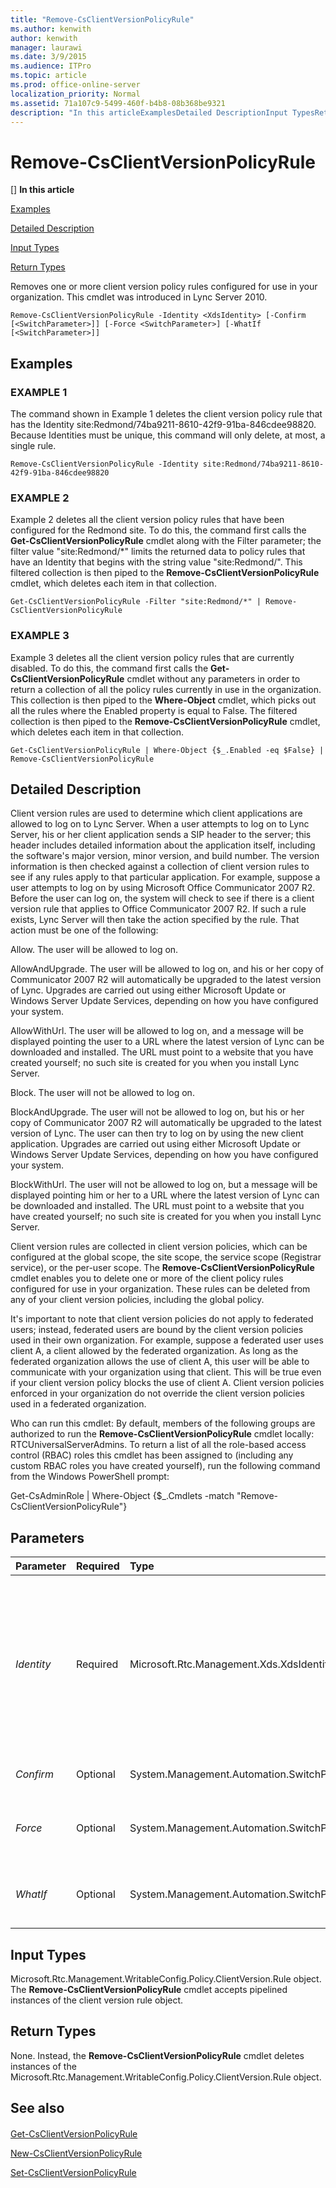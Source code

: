 ```yaml
---
title: "Remove-CsClientVersionPolicyRule"
ms.author: kenwith
author: kenwith
manager: laurawi
ms.date: 3/9/2015
ms.audience: ITPro
ms.topic: article
ms.prod: office-online-server
localization_priority: Normal
ms.assetid: 71a107c9-5499-460f-b4b8-08b368be9321
description: "In this articleExamplesDetailed DescriptionInput TypesReturn Types"
---
```


# Remove-CsClientVersionPolicyRule
[]
 **In this article**
  
[Examples](#sectionSection0)
  
[Detailed Description](#sectionSection1)
  
[Input Types](#sectionSection2)
  
[Return Types](#sectionSection3)
  
Removes one or more client version policy rules configured for use in your organization. This cmdlet was introduced in Lync Server 2010.
  
```
Remove-CsClientVersionPolicyRule -Identity <XdsIdentity> [-Confirm [<SwitchParameter>]] [-Force <SwitchParameter>] [-WhatIf [<SwitchParameter>]]

```

## Examples
<a name="sectionSection0"> </a>

### EXAMPLE 1

The command shown in Example 1 deletes the client version policy rule that has the Identity site:Redmond/74ba9211-8610-42f9-91ba-846cdee98820. Because Identities must be unique, this command will only delete, at most, a single rule.
  
```
Remove-CsClientVersionPolicyRule -Identity site:Redmond/74ba9211-8610-42f9-91ba-846cdee98820
```

### EXAMPLE 2

Example 2 deletes all the client version policy rules that have been configured for the Redmond site. To do this, the command first calls the **Get-CsClientVersionPolicyRule** cmdlet along with the Filter parameter; the filter value "site:Redmond/*" limits the returned data to policy rules that have an Identity that begins with the string value "site:Redmond/". This filtered collection is then piped to the **Remove-CsClientVersionPolicyRule** cmdlet, which deletes each item in that collection. 
  
```
Get-CsClientVersionPolicyRule -Filter "site:Redmond/*" | Remove-CsClientVersionPolicyRule
```

### EXAMPLE 3

Example 3 deletes all the client version policy rules that are currently disabled. To do this, the command first calls the **Get-CsClientVersionPolicyRule** cmdlet without any parameters in order to return a collection of all the policy rules currently in use in the organization. This collection is then piped to the **Where-Object** cmdlet, which picks out all the rules where the Enabled property is equal to False. The filtered collection is then piped to the **Remove-CsClientVersionPolicyRule** cmdlet, which deletes each item in that collection. 
  
```
Get-CsClientVersionPolicyRule | Where-Object {$_.Enabled -eq $False} | Remove-CsClientVersionPolicyRule
```

## Detailed Description
<a name="sectionSection1"> </a>

Client version rules are used to determine which client applications are allowed to log on to Lync Server. When a user attempts to log on to Lync Server, his or her client application sends a SIP header to the server; this header includes detailed information about the application itself, including the software's major version, minor version, and build number. The version information is then checked against a collection of client version rules to see if any rules apply to that particular application. For example, suppose a user attempts to log on by using Microsoft Office Communicator 2007 R2. Before the user can log on, the system will check to see if there is a client version rule that applies to Office Communicator 2007 R2. If such a rule exists, Lync Server will then take the action specified by the rule. That action must be one of the following: 
  
Allow. The user will be allowed to log on.
  
AllowAndUpgrade. The user will be allowed to log on, and his or her copy of Communicator 2007 R2 will automatically be upgraded to the latest version of Lync. Upgrades are carried out using either Microsoft Update or Windows Server Update Services, depending on how you have configured your system.
  
AllowWithUrl. The user will be allowed to log on, and a message will be displayed pointing the user to a URL where the latest version of Lync can be downloaded and installed. The URL must point to a website that you have created yourself; no such site is created for you when you install Lync Server.
  
Block. The user will not be allowed to log on.
  
BlockAndUpgrade. The user will not be allowed to log on, but his or her copy of Communicator 2007 R2 will automatically be upgraded to the latest version of Lync. The user can then try to log on by using the new client application. Upgrades are carried out using either Microsoft Update or Windows Server Update Services, depending on how you have configured your system.
  
BlockWithUrl. The user will not be allowed to log on, but a message will be displayed pointing him or her to a URL where the latest version of Lync can be downloaded and installed. The URL must point to a website that you have created yourself; no such site is created for you when you install Lync Server.
  
Client version rules are collected in client version policies, which can be configured at the global scope, the site scope, the service scope (Registrar service), or the per-user scope. The **Remove-CsClientVersionPolicyRule** cmdlet enables you to delete one or more of the client policy rules configured for use in your organization. These rules can be deleted from any of your client version policies, including the global policy. 
  
It's important to note that client version policies do not apply to federated users; instead, federated users are bound by the client version policies used in their own organization. For example, suppose a federated user uses client A, a client allowed by the federated organization. As long as the federated organization allows the use of client A, this user will be able to communicate with your organization using that client. This will be true even if your client version policy blocks the use of client A. Client version policies enforced in your organization do not override the client version policies used in a federated organization.
  
Who can run this cmdlet: By default, members of the following groups are authorized to run the **Remove-CsClientVersionPolicyRule** cmdlet locally: RTCUniversalServerAdmins. To return a list of all the role-based access control (RBAC) roles this cmdlet has been assigned to (including any custom RBAC roles you have created yourself), run the following command from the Windows PowerShell prompt: 
  
Get-CsAdminRole | Where-Object {$_.Cmdlets -match "Remove-CsClientVersionPolicyRule"}
  
## Parameters
<a name="sectionSection1"> </a>

|**Parameter**|**Required**|**Type**|**Description**|
|:-----|:-----|:-----|:-----|
| _Identity_ <br/> |Required  <br/> |Microsoft.Rtc.Management.Xds.XdsIdentity  <br/> |Unique identifier for the client version policy rule to be removed. The Identity of a client version rule consists of the scope where the rule has been configured plus a globally unique identifier (GUID). That means that a rule will have an Identity similar to this: site:Redmond/1987d3c2-4544-489d-bbe3-59f79f530a83.  <br/> |
| _Confirm_ <br/> |Optional  <br/> |System.Management.Automation.SwitchParameter  <br/> |Prompts you for confirmation before executing the command.  <br/> |
| _Force_ <br/> |Optional  <br/> |System.Management.Automation.SwitchParameter  <br/> |Suppresses the display of any non-fatal error message that might occur when running the command.  <br/> |
| _WhatIf_ <br/> |Optional  <br/> |System.Management.Automation.SwitchParameter  <br/> |Describes what would happen if you executed the command without actually executing the command.  <br/> |
   
## Input Types
<a name="sectionSection2"> </a>

Microsoft.Rtc.Management.WritableConfig.Policy.ClientVersion.Rule object. The **Remove-CsClientVersionPolicyRule** cmdlet accepts pipelined instances of the client version rule object. 
  
## Return Types
<a name="sectionSection3"> </a>

None. Instead, the **Remove-CsClientVersionPolicyRule** cmdlet deletes instances of the Microsoft.Rtc.Management.WritableConfig.Policy.ClientVersion.Rule object. 
  
## See also
<a name="sectionSection3"> </a>

#### 

[Get-CsClientVersionPolicyRule](get-csclientversionpolicyrule.md)
  
[New-CsClientVersionPolicyRule](new-csclientversionpolicyrule.md)
  
[Set-CsClientVersionPolicyRule](set-csclientversionpolicyrule.md)

